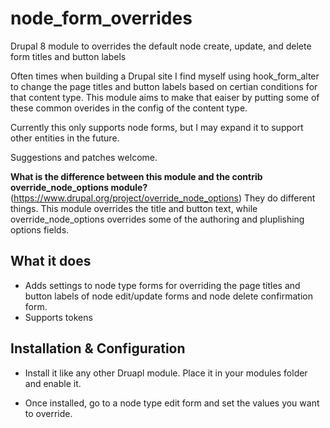 # node_form_overrides
Drupal 8 module to overrides the default node create, update, and delete form titles and button labels

Often times when building a Drupal site I find myself using hook_form_alter to change the page titles and button labels based on certian conditions for that content type. This module aims to make that eaiser by putting some of these common overides in the config of the content type.

Currently this only supports node forms, but I may expand it to support other entities in the future.

Suggestions and patches welcome.

**What is the difference between this module and the contrib override_node_options module?** (https://www.drupal.org/project/override_node_options)
They do different things. This module overrides the title and button text, while override_node_options overrides some of the authoring and pluplishing options fields.

What it does
------------
- Adds settings to node type forms for overriding the page titles and button labels of node edit/update forms and node delete confirmation form.
- Supports tokens

Installation & Configuration
------------

 * Install it like any other Druapl module. Place it in your modules folder and enable it.

 * Once installed, go to a node type edit form and set the values you want to override.


